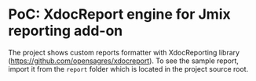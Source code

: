 # PoC: XdocReport engine for Jmix reporting add-on
The project shows custom reports formatter with XdocReporting library (https://github.com/opensagres/xdocreport). 
To see the sample report, import it from the `report` folder which is located in the project source root. 
